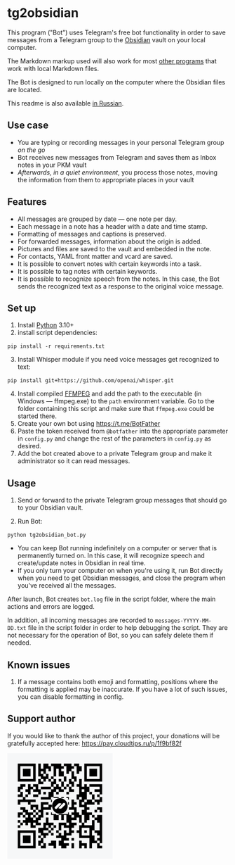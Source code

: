# tg2obsidian

This program ("Bot") uses Telegram's free bot functionality in order to save messages from a Telegram group to the [Obsidian](https://obsidian.md) vault on your local computer.

The Markdown markup used will also work for most [other programs](https://www.markdownguide.org/tools/) that work with local Markdown files.

The Bot is designed to run locally on the computer where the Obsidian files are located.

This readme is also available [in Russian](README.ru.md).

## Use case

- You are typing or recording messages in your personal Telegram group _on the go_
- Bot receives new messages from Telegram and saves them as Inbox notes in your PKM vault
- _Afterwards, in a quiet environment_, you process those notes, moving the information from them to appropriate places in your vault

## Features

- All messages are grouped by date — one note per day.
- Each message in a note has a header with a date and time stamp.
- Formatting of messages and captions is preserved.
- For forwarded messages, information about the origin is added.
- Pictures and files are saved to the vault and embedded in the note.
- For contacts, YAML front matter and vcard are saved.
- It is possible to convert notes with certain keywords into a task.
- It is possible to tag notes with certain keywords.
- It is possible to recognize speech from the notes. In this case, the Bot sends the recognized text as a response to the original voice message.

## Set up

1. Install [Python](https://python.org) 3.10+
2. install script dependencies:

```shell
pip install -r requirements.txt
```

3. Install Whisper module if you need voice messages get recognized to text:

```shell
pip install git+https://github.com/openai/whisper.git
```

4. Install compiled [FFMPEG](https://ffmpeg.org/download.html) and add the path to the executable (in Windows — ffmpeg.exe) to the `path` environment variable. Go to the folder containing this script and make sure that `ffmpeg.exe` could be started there.
5. Create your own bot using https://t.me/BotFather
6. Paste the token received from `@botfather` into the appropriate parameter in `config.py` and change the rest of the parameters in `config.py` as desired.
7. Add the bot created above to a private Telegram group and make it administrator so it can read messages.

## Usage

1. Send or forward to the private Telegram group messages that should go to your Obsidian vault.

2. Run Bot:
```shell.
python tg2obsidian_bot.py
```

- You can keep Bot running indefinitely on a computer or server that is permanently turned on. In this case, it will recognize speech and create/update notes in Obsidian in real time.
- If you only turn your computer on when you're using it, run Bot directly when you need to get Obsidian messages, and close the program when you've received all the messages.

After launch, Bot creates `bot.log` file in the script folder, where the main actions and errors are logged.

In addition, all incoming messages are recorded to `messages-YYYYY-MM-DD.txt` file in the script folder in order to help debugging the script. They are not necessary for the operation of Bot, so you can safely delete them if needed.
## Known issues

1. If a message contains both emoji and formatting, positions where the formatting is applied may be inaccurate. If you have a lot of such issues, you can disable formatting in config.

## Support author

If you would like to thank the author of this project, your donations will be gratefully accepted here: https://pay.cloudtips.ru/p/1f9bf82f

![](qrCode.png)
